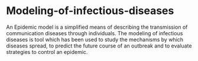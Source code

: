 # Modeling-of-infectious-diseases
An Epidemic model is a simplified means of describing the transmission of communication diseases through individuals. The modeling of infectious diseases is tool which has been used to study the mechanisms by which diseases spread, to predict the future course of an outbreak and to evaluate strategies to control an epidemic.
